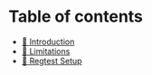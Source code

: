 # Table of contents

* [👋 Introduction](README.md)
* [🚧 Limitations](limitations.md)
* [🧪 Regtest Setup](regtest-setup.md)
